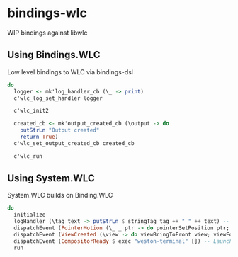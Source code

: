 # bindings-wlc

WIP bindings against libwlc

## Using Bindings.WLC
Low level bindings to WLC via bindings-dsl

```haskell
do
  logger <- mk'log_handler_cb (\_ -> print)
  c'wlc_log_set_handler logger

  c'wlc_init2

  created_cb <- mk'output_created_cb (\output -> do
    putStrLn "Output created"
    return True)
  c'wlc_set_output_created_cb created_cb

  c'wlc_run
```

## Using System.WLC
System.WLC builds on Binding.WLC

```haskell
do
  initialize
  logHandler (\tag text -> putStrLn $ stringTag tag ++ " " ++ text) -- Log all the things
  dispatchEvent (PointerMotion (\_ _ ptr -> do pointerSetPosition ptr; return True)) -- Allow mouse movement
  dispatchEvent (ViewCreated (\view -> do viewBringToFront view; viewFocus view; return True)) -- Pop views to the front
  dispatchEvent (CompositorReady $ exec "weston-terminal" []) -- Launch weston-terminal when we're ready
  run
```
